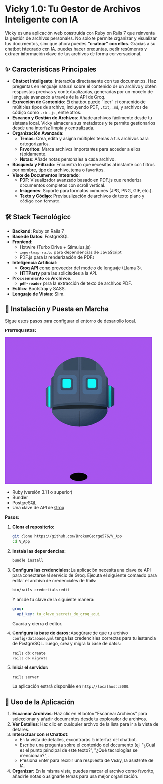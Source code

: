 # Vicky 1.0: Tu Gestor de Archivos Inteligente con IA

Vicky es una aplicación web construida con Ruby on Rails 7 que reinventa la gestión de archivos personales. No solo te permite organizar y visualizar tus documentos, sino que ahora puedes **"chatear" con ellos**. Gracias a su chatbot integrado con IA, puedes hacer preguntas, pedir resúmenes y extraer información clave de tus archivos de forma conversacional.

## ✨ Características Principales

  * **Chatbot Inteligente**: Interactúa directamente con tus documentos. Haz preguntas en lenguaje natural sobre el contenido de un archivo y obtén respuestas precisas y contextualizadas, generadas por un modelo de lenguaje avanzado a través de la API de Groq.
  * **Extracción de Contenido**: El chatbot puede "leer" el contenido de múltiples tipos de archivo, incluyendo PDF, `.txt`, `.md`, y archivos de código como `.rb`, `.js`, entre otros.
  * **Escaneo y Gestión de Archivos**: Añade archivos fácilmente desde tu sistema local. Vicky almacena sus metadatos y te permite gestionarlos desde una interfaz limpia y centralizada.
  * **Organización Avanzada**:
      * **Temas**: Crea, edita y asigna múltiples temas a tus archivos para categorizarlos.
      * **Favoritos**: Marca archivos importantes para acceder a ellos rápidamente.
      * **Notas**: Añade notas personales a cada archivo.
  * **Búsqueda y Filtrado**: Encuentra lo que necesitas al instante con filtros por nombre, tipo de archivo, tema o favoritos.
  * **Visor de Documentos Integrado**:
      * **PDF**: Visualizador avanzado basado en PDF.js que renderiza documentos completos con scroll vertical.
      * **Imágenes**: Soporte para formatos comunes (JPG, PNG, GIF, etc.).
      * **Texto y Código**: Previsualización de archivos de texto plano y código con formato.

## 🛠️ Stack Tecnológico

  * **Backend**: Ruby on Rails 7
  * **Base de Datos**: PostgreSQL
  * **Frontend**:
      * Hotwire (Turbo Drive + Stimulus.js)
      * `importmap-rails` para dependencias de JavaScript
      * PDF.js para la renderización de PDFs
  * **Inteligencia Artificial**:
      * **Groq API** como proveedor del modelo de lenguaje (Llama 3).
      * **HTTParty** para las solicitudes a la API.
  * **Procesamiento de Archivos**:
      * **`pdf-reader`** para la extracción de texto de archivos PDF.
  * **Estilos**: Bootstrap y SASS.
  * **Lenguaje de Vistas**: Slim.

## 🚀 Instalación y Puesta en Marcha

Sigue estos pasos para configurar el entorno de desarrollo local.

**Prerrequisitos:**

![](https://github.com/BrokenGeorge576/V_App/blob/main/Animation%20Sticker%20GIF%20by%20The%20Ethereans.gif) 

  * Ruby (versión 3.1.1 o superior)
  * Bundler
  * PostgreSQL
  * Una clave de API de [Groq](https://groq.com/)

**Pasos:**

1.  **Clona el repositorio:**

    ```bash
    git clone https://github.com/BrokenGeorge576/V_App
    cd V_App
    ```

2.  **Instala las dependencias:**

    ```bash
    bundle install
    ```

3.  **Configura las credenciales:**
    La aplicación necesita una clave de API para conectarse al servicio de Groq. Ejecuta el siguiente comando para editar el archivo de credenciales de Rails:

    ```bash
    bin/rails credentials:edit
    ```

    Y añade tu clave de la siguiente manera:

    ```yaml
    groq:
      api_key: tu_clave_secreta_de_groq_aqui
    ```

    Guarda y cierra el editor.

4.  **Configura la base de datos:**
    Asegúrate de que tu archivo `config/database.yml` tenga las credenciales correctas para tu instancia de PostgreSQL. Luego, crea y migra la base de datos:

    ```bash
    rails db:create
    rails db:migrate
    ```

5.  **Inicia el servidor:**

    ```bash
    rails server
    ```

    La aplicación estará disponible en `http://localhost:3000`.

## 📖 Uso de la Aplicación

1.  **Escanear Archivos**: Haz clic en el botón "Escanear Archivos" para seleccionar y añadir documentos desde tu explorador de archivos.
2.  **Ver Detalles**: Haz clic en cualquier archivo de la lista para ir a la vista de detalles.
3.  **Interactuar con el Chatbot**:
      * En la vista de detalles, encontrarás la interfaz del chatbot.
      * Escribe una pregunta sobre el contenido del documento (ej: "¿Cuál es el punto principal de este texto?", "¿Qué tecnologías se mencionan?").
      * Presiona Enter para recibir una respuesta de Vicky, la asistente de IA.
4.  **Organizar**: En la misma vista, puedes marcar el archivo como favorito, añadirle notas o asignarle temas para una mejor organización.
